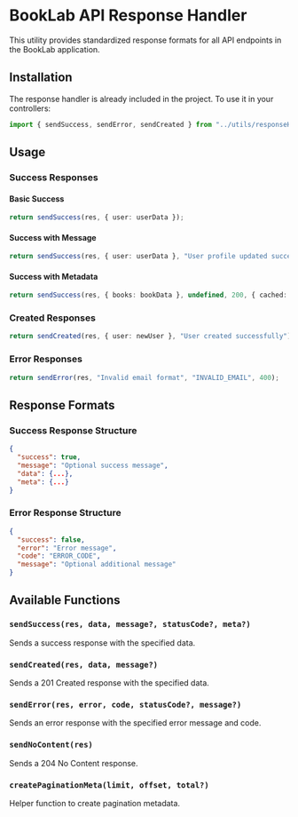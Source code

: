 # BookLab API Response Handler

This utility provides standardized response formats for all API endpoints in the BookLab application.

## Installation

The response handler is already included in the project. To use it in your controllers:

```typescript
import { sendSuccess, sendError, sendCreated } from "../utils/responseHandler.js";
```

## Usage

### Success Responses

#### Basic Success
```typescript
return sendSuccess(res, { user: userData });
```

#### Success with Message
```typescript
return sendSuccess(res, { user: userData }, "User profile updated successfully");
```

#### Success with Metadata
```typescript
return sendSuccess(res, { books: bookData }, undefined, 200, { cached: true });
```

### Created Responses
```typescript
return sendCreated(res, { user: newUser }, "User created successfully");
```

### Error Responses
```typescript
return sendError(res, "Invalid email format", "INVALID_EMAIL", 400);
```

## Response Formats

### Success Response Structure
```json
{
  "success": true,
  "message": "Optional success message",
  "data": {...},
  "meta": {...}
}
```

### Error Response Structure
```json
{
  "success": false,
  "error": "Error message",
  "code": "ERROR_CODE",
  "message": "Optional additional message"
}
```

## Available Functions

### `sendSuccess(res, data, message?, statusCode?, meta?)`
Sends a success response with the specified data.

### `sendCreated(res, data, message?)`
Sends a 201 Created response with the specified data.

### `sendError(res, error, code, statusCode?, message?)`
Sends an error response with the specified error message and code.

### `sendNoContent(res)`
Sends a 204 No Content response.

### `createPaginationMeta(limit, offset, total?)`
Helper function to create pagination metadata.